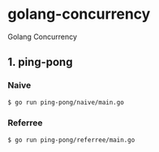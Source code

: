# golang-concurrency
Golang Concurrency

## 1. ping-pong

### Naive
```sh
$ go run ping-pong/naive/main.go
```

### Referree
```sh
$ go run ping-pong/referree/main.go
```
